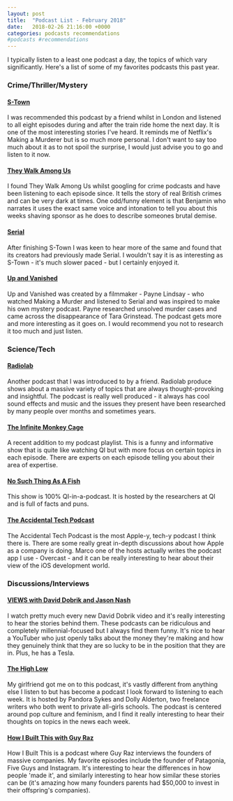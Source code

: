 ```yaml
---
layout: post
title:  "Podcast List - February 2018"
date:   2018-02-26 21:16:00 +0000
categories: podcasts recommendations
#podcasts #recommendations
---
```


I typically listen to a least one podcast a day, the topics of which vary significantly. Here's a list of some of my favorites podcasts this past year.


### Crime/Thriller/Mystery

#### [S-Town](https://stownpodcast.org/)

I was recommended this podcast by a friend whilst in London and listened to all eight episodes during and after the train ride home the next day. It is one of the most interesting stories I've heard. It reminds me of Netflix's Making a Murderer but is so much more personal. I don't want to say too much about it as to not spoil the surprise, I would just advise you to go and listen to it now.

#### [They Walk Among Us](http://theywalkamonguspodcast.com/)

I found They Walk Among Us whilst googling for crime podcasts and have been listening to each episode since. It tells the story of real British crimes and can be very dark at times. One odd/funny element is that Benjamin who narrates it uses the exact same voice and intonation to tell you about this weeks shaving sponsor as he does to describe someones brutal demise.

#### [Serial](https://serialpodcast.org/)

After finishing S-Town I was keen to hear more of the same and found that its creators had previously made Serial. I wouldn't say it is as interesting as S-Town - it's much slower paced - but I certainly enjoyed it. 

#### [Up and Vanished](https://upandvanished.com/)

Up and Vanished was created by a filmmaker - Payne Lindsay - who watched Making a Murder and listened to Serial and was inspired to make his own mystery podcast. Payne researched unsolved murder cases and came across the disappearance of Tara Grinstead. The podcast gets more and more interesting as it goes on. I would recommend you not to research it too much and just listen.

### Science/Tech

#### [Radiolab](http://www.radiolab.org/)

Another podcast that I was introduced to by a friend. Radiolab produce shows about a massive variety of topics that are always thought-provoking and insightful. The podcast is really well produced - it always has cool sound effects and music and the issues they present have been researched by many people over months and sometimes years.

#### [The Infinite Monkey Cage](http://www.bbc.co.uk/programmes/b00snr0w)

A recent addition to my podcast playlist. This is a funny and informative show that is quite like watching QI but with more focus on certain topics in each episode. There are experts on each episode telling you about their area of expertise.

#### [No Such Thing As A Fish](http://qi.com/podcast/)

This show is 100% QI-in-a-podcast. It is hosted by the researchers at QI and is full of facts and puns.

#### [The Accidental Tech Podcast](http://atp.fm/)

The Accidental Tech Podcast is the most Apple-y, tech-y podcast I think there is. There are some really great in-depth discussions about how Apple as a company is doing. Marco one of the hosts actually writes the podcast app I use - Overcast - and it can be really interesting to hear about their view of the iOS development world.

### Discussions/Interviews

#### [VIEWS with David Dobrik and Jason Nash](https://www.youtube.com/channel/UCmh5gdwCx6lN7gEC20leNVA)

I watch pretty much every new David Dobrik video and it's really interesting to hear the stories behind them. These podcasts can be ridiculous and completely millennial-focused but I always find them funny. It's nice to hear a YouTuber who just openly talks about the money they're making and how they genuinely think that they are so lucky to be in the position that they are in. Plus, he has a Tesla.

#### [The High Low](https://twitter.com/thehighlowshow?lang=en)

My girlfriend got me on to this podcast, it's vastly different from anything else I listen to but has become a podcast I look forward to listening to each week. It is hosted by Pandora Sykes and Dolly Alderton, two freelance writers who both went to private all-girls schools. The podcast is centered around pop culture and feminism, and I find it really interesting to hear their thoughts on topics in the news each week.

#### [How I Built This with Guy Raz](https://www.npr.org/podcasts/510313/how-i-built-this)

How I Built This is a podcast where Guy Raz interviews the founders of massive companies. My favorite episodes include the founder of Patagonia, Five Guys and Instagram. It's interesting to hear the differences in how people 'made it', and similarly interesting to hear how similar these stories can be (it's amazing how many founders parents had $50,000 to invest in their offspring's companies).

